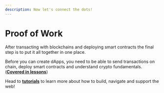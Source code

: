 ```yaml
---
description: Now let's connect the dots!
---
```


# Proof of Work

After transacting with blockchains and deploying smart contracts the final step is to put it all together in one place.&#x20;



Before you can create dApps, you need to be able to send transactions on chain, deploy smart contracts and understand crypto fundamentals. ([**Covered in lessons**](broken-reference))



Head to [**tutorials**](../) to learn more about how to build, navigate and support the web!
